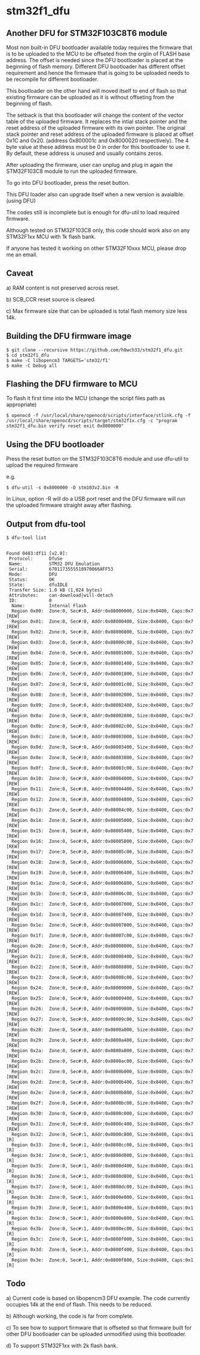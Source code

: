 # stm32f1_dfu

Another DFU for STM32F103C8T6 module
------------------------------------

Most non built-in DFU bootloader available today requires the firmware that is to be uploaded to the MCU to be offseted from the orgiin of FLASH base address. The offset is needed since the DFU bootloader is placed at the beginning of flash memory. Different DFU bootloader has different offset requirement and hence the firmware that is going to be uploaded needs to be recompile for different bootloader. 

This bootloader on the other hand will moved itself to end of flash so that existing firmware can be uploaded as it is without offseting from the beginning of flash.

The setback is that this bootloader will change the content of the vector table of the uploaded firmware. It replaces the intial stack pointer and the reset address of the uploaded firmware with its own pointer. The original stack pointer and reset address of the uploaded firmware is placed at offset 0x1C and 0x20. (address 0x800001c and 0x8000020 respectively). The 4 byte value at these address must be 0 in order for this bootloader to use it. By default, these address is unused and usually contains zeros.

After uploading the firmware, user can unplug and plug in again the STM32F103C8 module to run the uploaded firmware.

To go into DFU bootloader, press the reset button.

This DFU loader also can upgrade itself when a new version is avaialble. (using DFU)

The codes still is incomplete but is enough for dfu-util to load required firmware.

Although tested on STM32F103C8 only, this code should work also on any STM32F1xx MCU with 1k flash bank.

If anyone has tested it working on other STM32F10xxx MCU, please drop me an email.


Caveat
------

a) RAM content is not preserved across reset.

b) SCB_CCR reset source is cleared.

c) Max firmware size that can be uploaded is total flash memory size less 14k.


Building the DFU firmware image
-------------------------------
```
$ git clone --recursive https://github.com/h0wch33/stm32f1_dfu.git
$ cd stm32f1_dfu
$ make -C libopencm3 TARGETS='stm32/f1'
$ make -C Debug all
```


Flashing the DFU firmware to MCU
--------------------------------

To flash it first time into the MCU (change the script files path as appropriate)

```
$ openocd -f /usr/local/share/openocd/scripts/interface/stlink.cfg -f /usr/local/share/openocd/scripts/target/stm32f1x.cfg -c "program stm32f1_dfu.bin verify reset exit 0x8000000"
```

Using the DFU bootloader
------------------------

Press the reset button on the STM32F103C8T6 module and use dfu-util to upload the required firmware

e.g.
```
$ dfu-util -s 0x8000000 -D stm103v2.bin -R
```
In Linux, option -R will do a USB port reset and the DFU firmware will run the uploaded firmware straight away after flashing.


Output from dfu-tool 
--------------------
```
$ dfu-tool list


Found 0483:df11 [v2.0]:
 Protocol:      DfuSe
 Name:          STM32 DFU Emulation
 Serial:        6701173555518970066AFF53
 Mode:          DFU
 Status:        OK
 State:         dfuIDLE
 Transfer Size: 1.0 kB (1,024 bytes)
 Attributes:    can-download|will-detach
 ID:            0
  Name:         Internal Flash
  Region 0x00:  Zone:0, Sec#:0, Addr:0x08000000, Size:0x0400, Caps:0x7 [REW]
  Region 0x01:  Zone:0, Sec#:0, Addr:0x08000400, Size:0x0400, Caps:0x7 [REW]
  Region 0x02:  Zone:0, Sec#:0, Addr:0x08000800, Size:0x0400, Caps:0x7 [REW]
  Region 0x03:  Zone:0, Sec#:0, Addr:0x08000c00, Size:0x0400, Caps:0x7 [REW]
  Region 0x04:  Zone:0, Sec#:0, Addr:0x08001000, Size:0x0400, Caps:0x7 [REW]
  Region 0x05:  Zone:0, Sec#:0, Addr:0x08001400, Size:0x0400, Caps:0x7 [REW]
  Region 0x06:  Zone:0, Sec#:0, Addr:0x08001800, Size:0x0400, Caps:0x7 [REW]
  Region 0x07:  Zone:0, Sec#:0, Addr:0x08001c00, Size:0x0400, Caps:0x7 [REW]
  Region 0x08:  Zone:0, Sec#:0, Addr:0x08002000, Size:0x0400, Caps:0x7 [REW]
  Region 0x09:  Zone:0, Sec#:0, Addr:0x08002400, Size:0x0400, Caps:0x7 [REW]
  Region 0x0a:  Zone:0, Sec#:0, Addr:0x08002800, Size:0x0400, Caps:0x7 [REW]
  Region 0x0b:  Zone:0, Sec#:0, Addr:0x08002c00, Size:0x0400, Caps:0x7 [REW]
  Region 0x0c:  Zone:0, Sec#:0, Addr:0x08003000, Size:0x0400, Caps:0x7 [REW]
  Region 0x0d:  Zone:0, Sec#:0, Addr:0x08003400, Size:0x0400, Caps:0x7 [REW]
  Region 0x0e:  Zone:0, Sec#:0, Addr:0x08003800, Size:0x0400, Caps:0x7 [REW]
  Region 0x0f:  Zone:0, Sec#:0, Addr:0x08003c00, Size:0x0400, Caps:0x7 [REW]
  Region 0x10:  Zone:0, Sec#:0, Addr:0x08004000, Size:0x0400, Caps:0x7 [REW]
  Region 0x11:  Zone:0, Sec#:0, Addr:0x08004400, Size:0x0400, Caps:0x7 [REW]
  Region 0x12:  Zone:0, Sec#:0, Addr:0x08004800, Size:0x0400, Caps:0x7 [REW]
  Region 0x13:  Zone:0, Sec#:0, Addr:0x08004c00, Size:0x0400, Caps:0x7 [REW]
  Region 0x14:  Zone:0, Sec#:0, Addr:0x08005000, Size:0x0400, Caps:0x7 [REW]
  Region 0x15:  Zone:0, Sec#:0, Addr:0x08005400, Size:0x0400, Caps:0x7 [REW]
  Region 0x16:  Zone:0, Sec#:0, Addr:0x08005800, Size:0x0400, Caps:0x7 [REW]
  Region 0x17:  Zone:0, Sec#:0, Addr:0x08005c00, Size:0x0400, Caps:0x7 [REW]
  Region 0x18:  Zone:0, Sec#:0, Addr:0x08006000, Size:0x0400, Caps:0x7 [REW]
  Region 0x19:  Zone:0, Sec#:0, Addr:0x08006400, Size:0x0400, Caps:0x7 [REW]
  Region 0x1a:  Zone:0, Sec#:0, Addr:0x08006800, Size:0x0400, Caps:0x7 [REW]
  Region 0x1b:  Zone:0, Sec#:0, Addr:0x08006c00, Size:0x0400, Caps:0x7 [REW]
  Region 0x1c:  Zone:0, Sec#:0, Addr:0x08007000, Size:0x0400, Caps:0x7 [REW]
  Region 0x1d:  Zone:0, Sec#:0, Addr:0x08007400, Size:0x0400, Caps:0x7 [REW]
  Region 0x1e:  Zone:0, Sec#:0, Addr:0x08007800, Size:0x0400, Caps:0x7 [REW]
  Region 0x1f:  Zone:0, Sec#:0, Addr:0x08007c00, Size:0x0400, Caps:0x7 [REW]
  Region 0x20:  Zone:0, Sec#:0, Addr:0x08008000, Size:0x0400, Caps:0x7 [REW]
  Region 0x21:  Zone:0, Sec#:0, Addr:0x08008400, Size:0x0400, Caps:0x7 [REW]
  Region 0x22:  Zone:0, Sec#:0, Addr:0x08008800, Size:0x0400, Caps:0x7 [REW]
  Region 0x23:  Zone:0, Sec#:0, Addr:0x08008c00, Size:0x0400, Caps:0x7 [REW]
  Region 0x24:  Zone:0, Sec#:0, Addr:0x08009000, Size:0x0400, Caps:0x7 [REW]
  Region 0x25:  Zone:0, Sec#:0, Addr:0x08009400, Size:0x0400, Caps:0x7 [REW]
  Region 0x26:  Zone:0, Sec#:0, Addr:0x08009800, Size:0x0400, Caps:0x7 [REW]
  Region 0x27:  Zone:0, Sec#:0, Addr:0x08009c00, Size:0x0400, Caps:0x7 [REW]
  Region 0x28:  Zone:0, Sec#:0, Addr:0x0800a000, Size:0x0400, Caps:0x7 [REW]
  Region 0x29:  Zone:0, Sec#:0, Addr:0x0800a400, Size:0x0400, Caps:0x7 [REW]
  Region 0x2a:  Zone:0, Sec#:0, Addr:0x0800a800, Size:0x0400, Caps:0x7 [REW]
  Region 0x2b:  Zone:0, Sec#:0, Addr:0x0800ac00, Size:0x0400, Caps:0x7 [REW]
  Region 0x2c:  Zone:0, Sec#:0, Addr:0x0800b000, Size:0x0400, Caps:0x7 [REW]
  Region 0x2d:  Zone:0, Sec#:0, Addr:0x0800b400, Size:0x0400, Caps:0x7 [REW]
  Region 0x2e:  Zone:0, Sec#:0, Addr:0x0800b800, Size:0x0400, Caps:0x7 [REW]
  Region 0x2f:  Zone:0, Sec#:0, Addr:0x0800bc00, Size:0x0400, Caps:0x7 [REW]
  Region 0x30:  Zone:0, Sec#:0, Addr:0x0800c000, Size:0x0400, Caps:0x7 [REW]
  Region 0x31:  Zone:0, Sec#:0, Addr:0x0800c400, Size:0x0400, Caps:0x7 [REW]
  Region 0x32:  Zone:0, Sec#:1, Addr:0x0800c800, Size:0x0400, Caps:0x1 [R]
  Region 0x33:  Zone:0, Sec#:1, Addr:0x0800cc00, Size:0x0400, Caps:0x1 [R]
  Region 0x34:  Zone:0, Sec#:1, Addr:0x0800d000, Size:0x0400, Caps:0x1 [R]
  Region 0x35:  Zone:0, Sec#:1, Addr:0x0800d400, Size:0x0400, Caps:0x1 [R]
  Region 0x36:  Zone:0, Sec#:1, Addr:0x0800d800, Size:0x0400, Caps:0x1 [R]
  Region 0x37:  Zone:0, Sec#:1, Addr:0x0800dc00, Size:0x0400, Caps:0x1 [R]
  Region 0x38:  Zone:0, Sec#:1, Addr:0x0800e000, Size:0x0400, Caps:0x1 [R]
  Region 0x39:  Zone:0, Sec#:1, Addr:0x0800e400, Size:0x0400, Caps:0x1 [R]
  Region 0x3a:  Zone:0, Sec#:1, Addr:0x0800e800, Size:0x0400, Caps:0x1 [R]
  Region 0x3b:  Zone:0, Sec#:1, Addr:0x0800ec00, Size:0x0400, Caps:0x1 [R]
  Region 0x3c:  Zone:0, Sec#:1, Addr:0x0800f000, Size:0x0400, Caps:0x1 [R]
  Region 0x3d:  Zone:0, Sec#:1, Addr:0x0800f400, Size:0x0400, Caps:0x1 [R]
  Region 0x3e:  Zone:0, Sec#:1, Addr:0x0800f800, Size:0x0400, Caps:0x1 [R]
```

Todo
----

a) Current code is based on libopencm3 DFU example. The code currently occupies 14k at the end of flash. This needs to be reduced.

b) Although working, the code is far from complete.

c) To see how to support firmware that is offseted so that firmware built for other DFU bootloader can be uploaded unmodified using this bootloader.

d) To support STM32F1xx with 2k flash bank.


